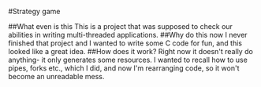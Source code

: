 #Strategy game

##What even is this
This is a project that was supposed to check our abilities in writing multi-threaded applications.
##Why do this now
I never finished that project and I wanted to write some C code for fun, and this looked like a great idea.
##How does it work?
Right now it doesn't really do anything- it only generates some resources.
I wanted to recall how to use pipes, forks etc., which I did, and now I'm rearranging code, so it won't become an unreadable mess.
